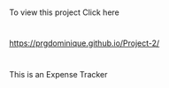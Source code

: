 #
To view this project Click here 
#
https://prgdominique.github.io/Project-2/
#
This is an Expense Tracker 
